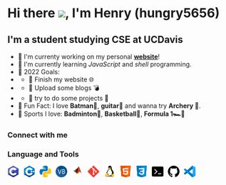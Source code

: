 # **Hi there** <img src="https://media.giphy.com/media/hvRJCLFzcasrR4ia7z/giphy.gif" width="25px">, I'm **Henry** (**hungry5656**)

## I'm a student studying **CSE** at **UCDavis**

- 📝 I'm currenty working on my personal **[website]**!
- 🌱 I'm currently learning *JavaScript* and *shell* programming.
- 🚩 2022 Goals:
- - 🔲 Finish my website 🌐
- - 🔲 Upload some blogs 💣
- - 🔲 try to do some projects 📂
- 👀 Fun Fact: I love **Batman🦇**, **guitar🎸** and wanna try **Archery 🏹**.
- 🏃 Sports I love: **Badminton🏸**, **Basketball🏀**, **Formula 1🏎️🏁**

### Connect with me


### Language and Tools

[<img align="left" alt="C" width="26px" src="img/c.svg" style="padding-right:10px;" />](http://www.open-std.org/jtc1/sc22/wg14/)
[<img align="left" alt="C++" width="26px" src="img/cpp.svg" style="padding-right:10px;" />](https://isocpp.org/)
[<img align="left" alt="Python" width="26px" src="img/python.svg" style="padding-right:10px;" />](https://www.python.org/)
[<img align="left" alt="VB.NET" width="26px" src="img/VB_NET.svg" style="padding-right:10px;" />](https://docs.microsoft.com/en-us/dotnet/visual-basic/)
[<img align="left" alt="Matlab" width="26px" src="img/matlab.svg" style="padding-right:10px;" />](https://www.mathworks.com/)
[<img align="left" alt="Git" width="26px" src="img/git.svg" style="padding-right:10px;" />](https://git-scm.com/)
[<img align="left" alt="Linux" width="26px" src="img/linux.svg" style="padding-right:10px;" />](https://www.linux.org/)
[<img align="left" alt="HTML" width="26px" src="img/html.svg" style="padding-right:10px;" />](https://html.spec.whatwg.org/)
[<img align="left" alt="CSS" width="26px" src="img/css.svg" style="padding-right:10px;" />](https://www.w3.org/TR/CSS/#css)
[<img align="left" alt="Terminal" width="26px" src="img/terminal.svg" style="padding-right:10px;" />](https://www.gnu.org/software/bash/)
[<img align="left" alt="Github" width="26px" src="img/github.svg" style="padding-right:10px;" />](https://github.com/)
[<img align="left" alt="Visual Studio Code" width="26px" src="img/vscode.svg" style="padding-right:10px;" />](https://code.visualstudio.com/)


[website]: https://www.hungry5656.top
[Twitter]: https://twitter.com/hungry5656
[Instagram]: https://instagram.com/hungry5656
[Linkedin]: https://www.linkedin.com/in/sizhuo-sun-8529541b2/
